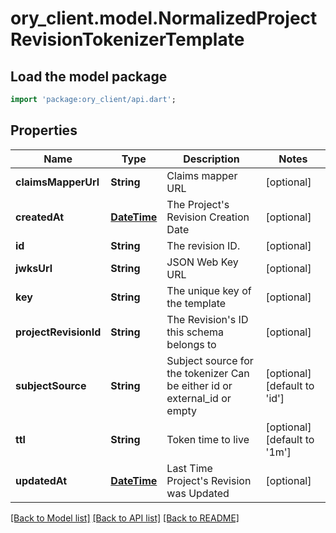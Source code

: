 # ory_client.model.NormalizedProjectRevisionTokenizerTemplate

## Load the model package
```dart
import 'package:ory_client/api.dart';
```

## Properties
Name | Type | Description | Notes
------------ | ------------- | ------------- | -------------
**claimsMapperUrl** | **String** | Claims mapper URL | [optional] 
**createdAt** | [**DateTime**](DateTime.md) | The Project's Revision Creation Date | [optional] 
**id** | **String** | The revision ID. | [optional] 
**jwksUrl** | **String** | JSON Web Key URL | [optional] 
**key** | **String** | The unique key of the template | [optional] 
**projectRevisionId** | **String** | The Revision's ID this schema belongs to | [optional] 
**subjectSource** | **String** | Subject source for the tokenizer  Can be either id or external_id or empty | [optional] [default to 'id']
**ttl** | **String** | Token time to live | [optional] [default to '1m']
**updatedAt** | [**DateTime**](DateTime.md) | Last Time Project's Revision was Updated | [optional] 

[[Back to Model list]](../README.md#documentation-for-models) [[Back to API list]](../README.md#documentation-for-api-endpoints) [[Back to README]](../README.md)


